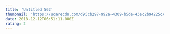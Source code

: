 ```yaml
---
title: 'Untitled 562'
thumbnail: 'https://ucarecdn.com/d95cb297-992a-4309-b5de-43ec2b94225c/'
date: 2018-12-12T06:51:11.000Z
rating: 2
---
```

